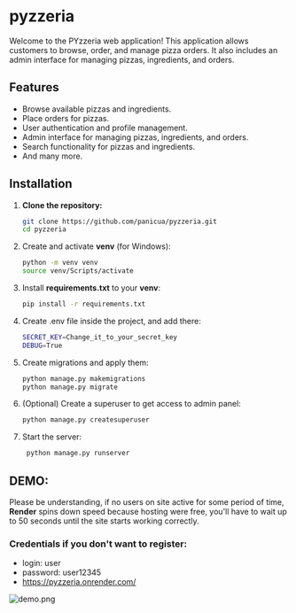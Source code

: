 # pyzzeria
Welcome to the PYzzeria web application! This application allows customers to browse, order, and manage pizza orders. It also includes an admin interface for managing pizzas, ingredients, and orders.

## Features
- Browse available pizzas and ingredients.
- Place orders for pizzas.
- User authentication and profile management.
- Admin interface for managing pizzas, ingredients, and orders.
- Search functionality for pizzas and ingredients.
- And many more.

## Installation

1. **Clone the repository:**

   ```sh
   git clone https://github.com/panicua/pyzzeria.git
   cd pyzzeria
   
2. Create and activate **venv** (for Windows):
   ```sh
   python -m venv venv
   source venv/Scripts/activate
   
3. Install **requirements.txt** to your **venv**:
   ```sh
   pip install -r requirements.txt
4. Create .env file inside the project, and add there:
   ```sh
   SECRET_KEY=Change_it_to_your_secret_key
   DEBUG=True
5. Create migrations and apply them:
   ```sh
   python manage.py makemigrations
   python manage.py migrate
6. (Optional) Create a superuser to get access to admin panel:
   ```sh
   python manage.py createsuperuser
7. Start the server:
   ```sh
    python manage.py runserver

## DEMO:
Please be understanding, if no users on site active for some period of time, **Render** spins down speed because hosting were free, you'll have to wait up to 50 seconds until the site starts working correctly.
### Credentials if you don't want to register:
- login: user
- password: user12345
- https://pyzzeria.onrender.com/

![demo.png](demo.png)